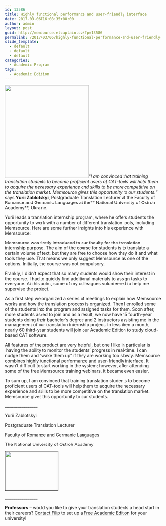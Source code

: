 ```yaml
---
id: 13586
title: Highly functional performance and user-friendly interface
date: 2017-03-06T16:08:35+00:00
author: admin
layout: post
guid: http://memsource.elcaptain.cz/?p=13586
permalink: /2017/03/06/highly-functional-performance-and-user-friendly-interface/
slide_template:
  - default
  - default
  - default
categories:
  - Academic Program
tags:
  - Academic Edition
---
```

[<img class="wp-image-13588 size-medium alignleft" src="http://www.memsource.com/wp-content/uploads/2017/02/photo-271x300.jpg" width="271" height="300" data-id="7582" />](http://www.memsource.com/wp-content/uploads/2017/02/photo.jpg)“_I am convinced that training translation students to become proficient users of CAT-tools will help them to acquire the necessary experience and skills to be more competitive on the translation market. Memsource gives this opportunity to our students._” says **Yurii Zablotskyi**, Postgraduate Translation Lecturer at the Faculty of Romance and Germanic Languages at the** National University of Ostroh Academy**, Ukraine.

Yurii leads a translation internship program, where he offers students the opportunity to work with a number of different translation tools, including Memsource. Here are some further insights into his experience with Memsource:

<!--more-->

Memsource was firstly introduced to our faculty for the translation internship purpose. The aim of the course for students is to translate a certain volume of text, but they are free to choose how they do it and what tools they use. That means we only suggest Memsource as one of the options. Initially, the course was not compulsory.

Frankly, I didn&#8217;t expect that so many students would show their interest in the course. I had to quickly find additional materials to assign tasks to everyone. At this point, some of my colleagues volunteered to help me supervise the project.

As a first step we organized a series of meetings to explain how Memsource works and how the translation process is organized. Then I enrolled some of the students into the program and assigned tasks for them. Soon after, more students asked to join and as a result, we now have 15 fourth-year students doing their bachelor&#8217;s degree and 2 instructors assisting me in the management of our translation internship project. In less then a month, nearly 60 third-year students will join our Academic Edition to study cloud-based CAT software.

All features of the product are very helpful, but one I like in particular is  having the ability to monitor the students&#8217; progress in real-time. I can nudge them and &#8220;wake them up&#8221; if they are working too slowly. Memsource combines highly functional performance and user-friendly interface. It wasn&#8217;t difficult to start working in the system; however, after attending some of the free Memsource training webinars, it became even easier.

To sum up, I am convinced that training translation students to become proficient users of CAT-tools will help them to acquire the necessary experience and skills to be more competitive on the translation market. Memsource gives this opportunity to our students.

\___\___\___\___\___\___\___\___\___\___\___\___\____

Yurii Zablotskyi
  
Postgraduate Translation Lecturer
  
Faculty of Romance and Germanic Languages
  
The National University of Ostroh Academy

<a href="http://www.memsource.com/wp-content/uploads/2017/02/logo.jpg" target="_blank"><img class="alignnone wp-image-13613 size-full" src="http://www.memsource.com/wp-content/uploads/2017/02/logo.jpg" width="170" height="127" border="1" data-id="7583" /></a>

\___\___\___\___\___\___\___\___\___\___\___\___\____

**Professors** &#8211; would you like to give your translation students a head start in their careers? [Contact Filip](mailto:filip.sanca@memsource.com) to set up a [Free Academic Edition](http://www.memsource.com/blog/2014/09/26/the-memsource-academic-edition/) for your university!